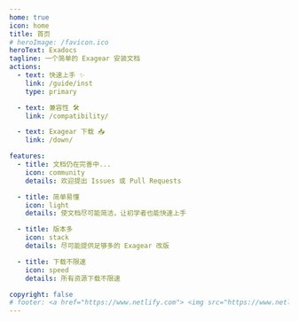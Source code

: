 ```yaml
---
home: true
icon: home
title: 首页
# heroImage: /favicon.ico
heroText: Exadocs
tagline: 一个简单的 Exagear 安装文档
actions:
  - text: 快速上手 ✨
    link: /guide/inst
    type: primary

  - text: 兼容性 🛠️
    link: /compatibility/

  - text: Exagear 下载 📥
    link: /down/

features:
  - title: 文档仍在完善中...
    icon: community
    details: 欢迎提出 Issues 或 Pull Requests

  - title: 简单易懂
    icon: light
    details: 使文档尽可能简洁，让初学者也能快速上手

  - title: 版本多
    icon: stack
    details: 尽可能提供足够多的 Exagear 改版

  - title: 下载不限速
    icon: speed
    details: 所有资源下载不限速

copyright: false
# footer: <a href="https://www.netlify.com"> <img src="https://www.netlify.com/v3/img/components/netlify-color-bg.svg" alt="Deploys by Netlify" /> </a> <div>MIT Licensed | Copyright © 2022 MrLiu646</div>
---
```

